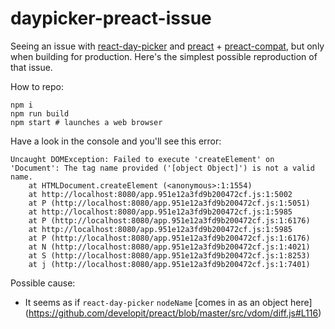 # daypicker-preact-issue

Seeing an issue with [react-day-picker](https://github.com/gpbl/react-day-picker) and [preact](https://github.com/developit/preact) +  [preact-compat](https://github.com/developit/preact-compat), but only when building for production. Here's the simplest possible reproduction of that issue.

How to repo:
```shell
npm i
npm run build
npm start # launches a web browser
```

Have a look in the console and you'll see this error:
```
Uncaught DOMException: Failed to execute 'createElement' on 'Document': The tag name provided ('[object Object]') is not a valid name.
    at HTMLDocument.createElement (<anonymous>:1:1554)
    at http://localhost:8080/app.951e12a3fd9b200472cf.js:1:5002
    at P (http://localhost:8080/app.951e12a3fd9b200472cf.js:1:5051)
    at http://localhost:8080/app.951e12a3fd9b200472cf.js:1:5985
    at P (http://localhost:8080/app.951e12a3fd9b200472cf.js:1:6176)
    at http://localhost:8080/app.951e12a3fd9b200472cf.js:1:5985
    at P (http://localhost:8080/app.951e12a3fd9b200472cf.js:1:6176)
    at N (http://localhost:8080/app.951e12a3fd9b200472cf.js:1:4021)
    at S (http://localhost:8080/app.951e12a3fd9b200472cf.js:1:8253)
    at j (http://localhost:8080/app.951e12a3fd9b200472cf.js:1:7401)
```
Possible cause:
 - It seems as if `react-day-picker` `nodeName` [comes in as an object here] (https://github.com/developit/preact/blob/master/src/vdom/diff.js#L116)
 
